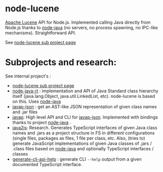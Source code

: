 # node-lucene

[Apache Lucene](http://lucene.apache.org/core/) API for Node.js. Implemented calling Java directly from Node.js thanks to [node-java](https://github.com/joeferner/node-java) (no servers, no process spawning, no IPC-like mechanisms). Straightforward API.  

See [node-lucene sub project page](https://github.com/cancerberoSgx/node-lucene/tree/master/node-lucene) 

# Subprojects and research: 

See internal project's :
 * [node-lucene sub project page](https://github.com/cancerberoSgx/node-lucene/tree/master/node-lucene) 
 * [node-java-rt](https://github.com/cancerberoSgx/node-lucene/tree/master/node-java-rt) : implementation and API of Java Standard class hierarchy itself (java.lang.Object, java.util.LinkedList, etc). node-lucene is based on this. Uses [node-java](https://github.com/joeferner/node-java)
 * [javap-json](https://github.com/cancerberoSgx/node-lucene/tree/master/javap-json/) : get an AST-like JSON representation of given class names and .jar files
 * [javap](https://github.com/cancerberoSgx/node-lucene/tree/master/javap/): High level API and CLI for [javap-json](https://github.com/cancerberoSgx/node-lucene/tree/master/javap-json/). Implemented with bindings thanks to project [node-java](https://github.com/joeferner/node-java) .
 * [java2js](https://github.com/cancerberoSgx/node-lucene/tree/master/java2js/): Research. Generates TypeScript interfaces of given Java class names and .jars as a project structure in FS in different configurations (single files, packages as files, 1 file per class, etc. Also, (tries to) generate JavaScript implementations of given Java classes of .jars / .class files based on [node-java](https://github.com/joeferner/node-java) and optionally TypeScript interfaces / classes
 * [generate-cli-api-help](https://github.com/cancerberoSgx/node-lucene/tree/master/generate-cli-api-help) : generate CLI `--help` output from a given documented TypeScript interface. 